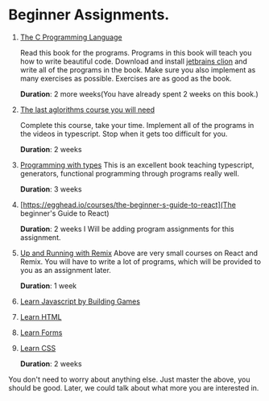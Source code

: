 # Beginner Assignments.

1. [The C Programming Language](https://www.amazon.com/Programming-Language-2nd-Brian-Kernighan/dp/0131103628)

   Read this book for the programs. Programs in this book will teach you how to write beautiful code.
   Download and install [jetbrains clion](https://www.jetbrains.com/clion/) and write all of the programs in the book.
   Make sure you also implement as many exercises as possible. Exercises are as good as the book.

   **Duration**: 2 more weeks(You have already spent 2 weeks on this book.)

2. [The last aglorithms course you will need](https://frontendmasters.com/courses/algorithms/)

   Complete this course, take your time. Implement all of the programs in the videos in typescript.
   Stop when it gets too difficult for you.

   **Duration**: 2 weeks

3. [Programming with types](https://www.manning.com/books/programming-with-types)
   This is an excellent book teaching typescript, generators, functional programming through programs really well.

   **Duration**: 3 weeks

4. [https://egghead.io/courses/the-beginner-s-guide-to-react](The beginner's Guide to React)

   **Duration**: 2 weeks
   I Will be adding program assignments for this assignment.

5. [Up and Running with Remix](https://egghead.io/courses/up-and-running-with-remix-b82b6bb6)
   Above are very small courses on React and Remix. You will have to write a lot of programs, which will be provided to you as an assignment later.

   **Duration**: 1 week

6. [Learn Javascript by Building Games](https://www.youtube.com/watch?v=ec8vSKJuZTk)
7. [Learn HTML](https://web.dev/learn/html/)
8. [Learn Forms](https://web.dev/learn/forms/)
9. [Learn CSS](https://web.dev/learn/css/)

   **Duration**: 2 weeks

You don't need to worry about anything else. Just master the above, you should be good. Later, we could talk about what more you are interested in.
